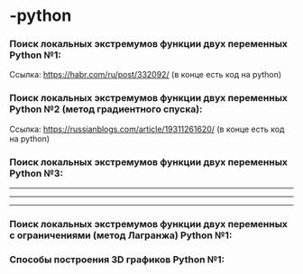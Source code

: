 # -python
### Поиск локальных экстремумов функции двух переменных Python №1:
Ссылка: https://habr.com/ru/post/332092/ (в конце есть код на python)
### Поиск локальных экстремумов функции двух переменных Python №2 (метод градиентного спуска):
Ссылка: https://russianblogs.com/article/19311261620/ (в конце есть код на python)
### Поиск локальных экстремумов функции двух переменных Python №3:

---------------------------------------------------------------------------------------------
---------------------------------------------------------------------------------------------
---------------------------------------------------------------------------------------------
### Поиск локальных экстремумов функции двух переменных с ограничениями (метод Лагранжа)  Python №1:



### Способы построения 3D графиков Python №1:
